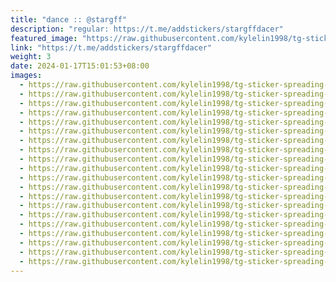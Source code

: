 ```yaml
---
title: "dance :: @stargff"
description: "regular: https://t.me/addstickers/stargffdacer"
featured_image: "https://raw.githubusercontent.com/kylelin1998/tg-sticker-spreading-worldwide-images/main/img/178907d9-53e4-46b8-be7f-0f8b104281d6.jpg"
link: "https://t.me/addstickers/stargffdacer"
weight: 3
date: 2024-01-17T15:01:53+08:00
images:
  - https://raw.githubusercontent.com/kylelin1998/tg-sticker-spreading-worldwide-images/main/img/178907d9-53e4-46b8-be7f-0f8b104281d6.jpg
  - https://raw.githubusercontent.com/kylelin1998/tg-sticker-spreading-worldwide-images/main/img/383a3844-a21c-46f9-9e79-1b2bd5dafe5a.jpg
  - https://raw.githubusercontent.com/kylelin1998/tg-sticker-spreading-worldwide-images/main/img/46585753-e38c-4954-bdac-fd978644d837.jpg
  - https://raw.githubusercontent.com/kylelin1998/tg-sticker-spreading-worldwide-images/main/img/a0bb5a35-39e3-4230-ab7e-5c610fbe9ebf.jpg
  - https://raw.githubusercontent.com/kylelin1998/tg-sticker-spreading-worldwide-images/main/img/e5261e2d-bfdf-45af-8369-f5717ceb4886.jpg
  - https://raw.githubusercontent.com/kylelin1998/tg-sticker-spreading-worldwide-images/main/img/f3fcf02c-413c-4136-9b22-f06b9e40dae4.jpg
  - https://raw.githubusercontent.com/kylelin1998/tg-sticker-spreading-worldwide-images/main/img/71fd9120-786a-4186-9bab-fcc7ba328b45.jpg
  - https://raw.githubusercontent.com/kylelin1998/tg-sticker-spreading-worldwide-images/main/img/27f0fb0c-fa31-4779-b64a-8076feaa5855.jpg
  - https://raw.githubusercontent.com/kylelin1998/tg-sticker-spreading-worldwide-images/main/img/75abe8db-e501-41ad-8338-cf23b187518d.jpg
  - https://raw.githubusercontent.com/kylelin1998/tg-sticker-spreading-worldwide-images/main/img/d2b1a407-6896-49c3-8bab-23a41854a0b3.jpg
  - https://raw.githubusercontent.com/kylelin1998/tg-sticker-spreading-worldwide-images/main/img/0546fe24-9c6b-44ad-b39a-b52a41b15b93.jpg
  - https://raw.githubusercontent.com/kylelin1998/tg-sticker-spreading-worldwide-images/main/img/6414c751-dbfc-4281-a67b-c44771997ed5.jpg
  - https://raw.githubusercontent.com/kylelin1998/tg-sticker-spreading-worldwide-images/main/img/6cf57029-e173-4e2d-a28c-389442cd4e33.jpg
  - https://raw.githubusercontent.com/kylelin1998/tg-sticker-spreading-worldwide-images/main/img/c29106a6-0828-4c4c-b5f9-6753176b7846.jpg
  - https://raw.githubusercontent.com/kylelin1998/tg-sticker-spreading-worldwide-images/main/img/95e1dd6c-53fd-4c94-ba7a-346cf05d280b.jpg
  - https://raw.githubusercontent.com/kylelin1998/tg-sticker-spreading-worldwide-images/main/img/e0a4b3e2-c10d-4cd0-b73c-f09be0f14820.jpg
  - https://raw.githubusercontent.com/kylelin1998/tg-sticker-spreading-worldwide-images/main/img/be8ba835-258c-4624-a26e-0ea378a436b4.jpg
  - https://raw.githubusercontent.com/kylelin1998/tg-sticker-spreading-worldwide-images/main/img/3d210700-13fc-4a5b-a638-5a4b5239618a.jpg
  - https://raw.githubusercontent.com/kylelin1998/tg-sticker-spreading-worldwide-images/main/img/c4f79e3d-8331-4a27-aeb7-88bd86f80673.jpg
  - https://raw.githubusercontent.com/kylelin1998/tg-sticker-spreading-worldwide-images/main/img/dcec3c71-5e1f-4860-b870-ecfb57fce664.jpg
---
```

